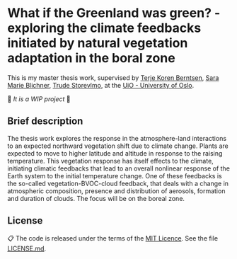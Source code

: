 # What if the Greenland was green? - exploring the climate feedbacks initiated by natural vegetation adaptation in the boral zone

This is my master thesis work, supervised by [Terje Koren Berntsen](https://www.mn.uio.no/geo/english/people/aca/metos/terjebe/), [Sara Marie Blichner](https://github.com/sarambl), [Trude Storevlmo](https://www.mn.uio.no/geo/english/people/aca/metos/truds/index.html), at the [UiO - University of Oslo](https://www.uio.no/english/).

🚧 *It is a WIP project* 🚧

## Brief description
The thesis work explores the response in the atmosphere-land interactions to an expected northward vegetation shift due to climate change. Plants are expected to move to higher latitude and altitude in response to the raising temperature. This vegetation response has itself effects to the climate, initiating climatic feedbacks that lead to an overall nonlinear response of the Earth system to the initial temperature change. One of these feedbacks is the so-called vegetation-BVOC-cloud feedback, that deals with a change in atmospheric composition, presence and distribution of aerosols, formation and duration of clouds. The focus will be on the boreal zone.

## License

📋 The code is released under the terms of the [MIT Licence](https://opensource.org/licenses/MIT). See the file [LICENSE.md](https://github.com/adelezaini/master-thesis/blob/master/LICENSE).
